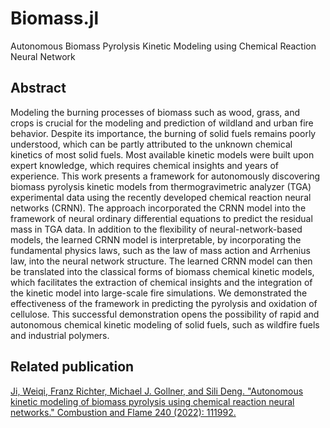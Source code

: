 # Biomass.jl

Autonomous Biomass Pyrolysis Kinetic Modeling using Chemical Reaction Neural Network

## Abstract

Modeling the burning processes of biomass such as wood, grass, and crops is crucial for the modeling and prediction of wildland and urban fire behavior.  Despite its importance, the burning of solid fuels remains poorly understood, which can be partly attributed to the unknown chemical kinetics of most solid fuels.  Most available kinetic models were built upon expert knowledge, which requires chemical insights and years of experience. This work presents a framework for autonomously discovering biomass pyrolysis kinetic models from thermogravimetric analyzer (TGA) experimental data using the recently developed chemical reaction neural networks (CRNN). The approach incorporated the CRNN model into the framework of neural ordinary differential equations to predict the residual mass in TGA data. In addition to the flexibility of neural-network-based models, the learned CRNN model is interpretable, by incorporating the fundamental physics laws, such as the law of mass action and Arrhenius law, into the neural network structure. The learned CRNN model can then be translated into the classical forms of biomass chemical kinetic models, which facilitates the extraction of chemical insights and the integration of the kinetic model into large-scale fire simulations. We demonstrated the effectiveness of the framework in predicting the pyrolysis and oxidation of cellulose. This successful demonstration opens the possibility of rapid and autonomous chemical kinetic modeling of solid fuels, such as wildfire fuels and industrial polymers.

## Related publication

[Ji, Weiqi, Franz Richter, Michael J. Gollner, and Sili Deng. "Autonomous kinetic modeling of biomass pyrolysis using chemical reaction neural networks." Combustion and Flame 240 (2022): 111992.](https://www.sciencedirect.com/science/article/pii/S0010218022000116?casa_token=q0ymGLYkbZsAAAAA:EmQhmxa08hPx1JfBOEZon1rYWokq7mxlj-xulDH_AcuxeCh4NToFQvALWDbZW7o0cUGABtM)
